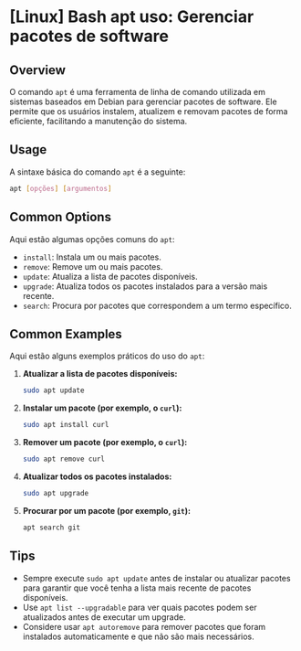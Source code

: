 # [Linux] Bash apt uso: Gerenciar pacotes de software

## Overview
O comando `apt` é uma ferramenta de linha de comando utilizada em sistemas baseados em Debian para gerenciar pacotes de software. Ele permite que os usuários instalem, atualizem e removam pacotes de forma eficiente, facilitando a manutenção do sistema.

## Usage
A sintaxe básica do comando `apt` é a seguinte:

```bash
apt [opções] [argumentos]
```

## Common Options
Aqui estão algumas opções comuns do `apt`:

- `install`: Instala um ou mais pacotes.
- `remove`: Remove um ou mais pacotes.
- `update`: Atualiza a lista de pacotes disponíveis.
- `upgrade`: Atualiza todos os pacotes instalados para a versão mais recente.
- `search`: Procura por pacotes que correspondem a um termo específico.

## Common Examples
Aqui estão alguns exemplos práticos do uso do `apt`:

1. **Atualizar a lista de pacotes disponíveis:**
   ```bash
   sudo apt update
   ```

2. **Instalar um pacote (por exemplo, o `curl`):**
   ```bash
   sudo apt install curl
   ```

3. **Remover um pacote (por exemplo, o `curl`):**
   ```bash
   sudo apt remove curl
   ```

4. **Atualizar todos os pacotes instalados:**
   ```bash
   sudo apt upgrade
   ```

5. **Procurar por um pacote (por exemplo, `git`):**
   ```bash
   apt search git
   ```

## Tips
- Sempre execute `sudo apt update` antes de instalar ou atualizar pacotes para garantir que você tenha a lista mais recente de pacotes disponíveis.
- Use `apt list --upgradable` para ver quais pacotes podem ser atualizados antes de executar um upgrade.
- Considere usar `apt autoremove` para remover pacotes que foram instalados automaticamente e que não são mais necessários.